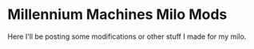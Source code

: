 # Millennium Machines Milo Mods

Here I'll be posting some modifications or other stuff I made for my milo.
